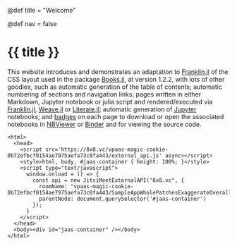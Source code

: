@def title = "Welcome"

@def nav = false
# {{ title }}

This website introduces and demonstrates an adaptation to [Franklin.jl](https://franklinjl.org) of the CSS layout used in the package [Books.jl](https://books.huijzer.xyz), at version 1.2.2, with lots of other goodies, such as automatic generation of the table of contents; automatic numbering of sections and navigation links; pages written in either Markdown, Jupyter notebook or julia script and rendered/executed via [Franklin.jl](https://franklinjl.org), [Weave.jl](https://github.com/JunoLab/Weave.jl) or [Literate.jl](https://github.com/fredrikekre/Literate.jl); automatic generation of [Jupyter](https://jupyter.org) notebooks; and [badges](https://shields.io) on each page to download or open the associated notebooks in [NBViewer](https://nbviewer.org) or [Binder](https://mybinder.org) and for viewing the source code.

    <html>
      <head>
        <script src='https://8x8.vc/vpaas-magic-cookie-0b72efbcf0154ae7975aefa73c0fa443/external_api.js' async></script>
        <style>html, body, #jaas-container { height: 100%; }</style>
        <script type="text/javascript">
          window.onload = () => {
            const api = new JitsiMeetExternalAPI("8x8.vc", {
              roomName: "vpaas-magic-cookie-0b72efbcf0154ae7975aefa73c0fa443/SampleAppWholePatchesExaggerateOverall",
              parentNode: document.querySelector('#jaas-container')
            });
          }
        </script>
      </head>
      <body><div id="jaas-container" /></body>
    </html>
  
